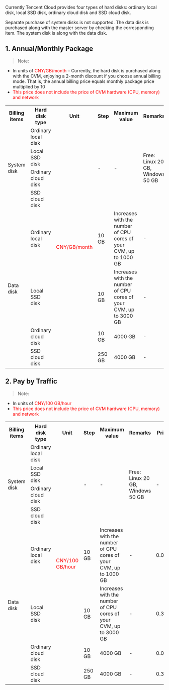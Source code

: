 Currently Tencent Cloud provides four types of hard disks: ordinary local disk, local SSD disk, ordinary cloud disk and SSD cloud disk.

Separate purchase of system disks is not supported. The data disk is purchased along with the master server by checking the corresponding item. The system disk is along with the data disk.

## 1. Annual/Monthly Package
>Note:
>
- In units of <font color="red">CNY/GB/month</font>
– Currently, the hard disk is purchased along with the CVM, enjoying a 2-month discount if you choose annual billing mode. That is, the annual billing price equals monthly package price multiplied by 10
- <font color="red">This price does not include the price of CVM hardware (CPU, memory) and network</font>

<table class="diskMonth">
        <tbody><tr>
            <th style="width: 5%;">Billing items</th>
            <th style="width: 5%;">Hard disk type</th>
<th style="width: 10%;">Unit</th>
            <th style="width: 20%;">Step</th>
<th style="width: 20%;">Maximum value</th>
						<th style="width: 20%;">Remarks</th>
            <th style="width: 20%;">Price</th>
        </tr>
        <tr>
            <td rowspan="4">System disk</td>
            <td>Ordinary local disk</td>
<td rowspan="8"><span style="color:red">CNY/GB/month</span></td>
						<td rowspan="4">-</td>
            <td rowspan="4">-</td>
						<td rowspan="4">Free: Linux 20 GB, Windows 50 GB</td>
						<td rowspan="4">-</td>
        </tr>
        <tr>
            <td>Local SSD disk</td>
        </tr>
        <tr>
            <td>Ordinary cloud disk</td>
        </tr>
        <tr>
            <td>SSD cloud disk</td>
        </tr>
				<tr>
            <td rowspan="4">Data disk</td>
            <td>Ordinary local disk</td>
            <td>10 GB</td>
						<td>Increases with the number of CPU cores of your CVM, up to 1000 GB</td>
            <td>-</td>
            <td>0.30</td>
        </tr>
				<tr>
            <td >Local SSD disk</td>
            <td>10 GB</td>
            <td>Increases with the number of CPU cores of your CVM, up to 3000 GB</td>
            <td>-</td>
						<td>0.80</td>
        </tr>
        <tr>
            <td>Ordinary cloud disk</td>
            <td>10 GB</td>
            <td>4000 GB</td>
						<td>-</td>
            <td>0.30</td>
        </tr>
        <tr>
            <td>SSD cloud disk</td>
            <td>250 GB</td>
            <td>4000 GB</td>
						<td>-</td>
            <td>1.10</td>
        </tr>
    </tbody></table>

## 2. Pay by Traffic
>Note:
>
- In units of <font color="red">CNY/100 GB/hour</font>
- <font color="red">This price does not include the price of CVM hardware (CPU, memory) and network</font>

<table class="diskHour">
        <tbody><tr>
            <th style="width: 5%;">Billing items</th>
            <th style="width: 5%;">Hard disk type</th>
						<th style="width: 10%;">Unit</th> 
            <th style="width: 20%;">Step</th>
<th style="width: 20%;">Maximum value</th>
						<th style="width: 20%;">Remarks</th>
            <th style="width: 30%;">Price</th>
        </tr>
        <tr>
            <td rowspan="4">System disk</td>
            <td>Ordinary local disk</td>
<td rowspan="8"><span style="color:red">CNY/100 GB/hour</span></td>
            <td rowspan="4">-</td>
            <td rowspan="4">-</td>
						<td rowspan="4">Free: Linux 20 GB, Windows 50 GB</td>
						<td rowspan="4">-</td>
        </tr>
        <tr>
            <td>Local SSD disk</td>
        </tr>
        <tr>
            <td>Ordinary cloud disk</td>
        </tr>
        <tr>
            <td>SSD cloud disk</td>
        </tr>
				<tr>
            <td rowspan="4">Data disk</td>
            <td>Ordinary local disk</td>
            <td>10 GB</td>
						<td>Increases with the number of CPU cores of your CVM, up to 1000 GB</td>
            <td>-</td>
            <td>0.042</td>
        </tr>
				<tr>
            <td >Local SSD disk</td>
            <td>10 GB</td>
            <td>Increases with the number of CPU cores of your CVM, up to 3000 GB</td>
            <td>-</td>
						<td>0.33</td>
        </tr>
        <tr>
            <td>Ordinary cloud disk</td>
            <td>10 GB</td>
            <td>4000 GB</td>
						<td>-</td>
            <td>0.042</td>
        </tr>
        <tr>
            <td>SSD cloud disk</td>
            <td>250 GB</td>
            <td>4000 GB</td>
						<td>-</td>
            <td>0.33</td>
        </tr>
    </tbody></table>
